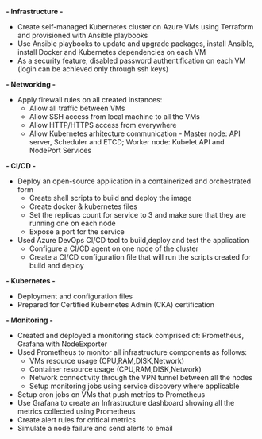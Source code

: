 **- Infrastructure -**

- Create self-managed Kubernetes cluster on Azure VMs using Terraform and provisioned with Ansible playbooks
- Use Ansible playbooks to update and upgrade packages, install Ansible, install Docker and Kubernetes dependencies on each VM
- As a security feature, disabled password authentification on each VM (login can be achieved only through ssh keys)


**- Networking -**

- Apply firewall rules on all created instances:
  - Allow all traffic between VMs
  - Allow SSH access from local machine to all the VMs
  - Allow HTTP/HTTPS access from everywhere
  - Allow Kubernetes arhitecture communication - Master node: API server, Scheduler and ETCD; Worker node: Kubelet API and NodePort Services


**- CI/CD -**

- Deploy an open-source application in a containerized and orchestrated form
  - Create shell scripts to build and deploy the image
  - Create docker & kubernetes files
  - Set the replicas count for service to 3 and make sure that they are running one on each node
  - Expose a port for the service
- Used Azure DevOps CI/CD tool to build,deploy and test the application
  - Configure a CI/CD agent on one node of the cluster
  - Create a CI/CD configuration file that will run the scripts created for build and deploy
    
 
**- Kubernetes -**
- Deployment and configuration files
- Prepared for Certified Kubernetes Admin (CKA) certification

 
 **- Monitoring -**
- Created and deployed a monitoring stack comprised of: Prometheus, Grafana with NodeExporter
- Used Prometheus to monitor all infrastructure components as follows:
   - VMs resource usage (CPU,RAM,DISK,Network)
   - Container resource usage (CPU,RAM,DISK,Network)
   - Network connectivity through the VPN tunnel between all the nodes
   - Setup monitoring jobs using service discovery where applicable
- Setup cron jobs on VMs that push metrics to Prometheus
- Use Grafana to create an Infrastructure dashboard showing all the metrics collected using Prometheus
- Create alert rules for critical metrics
- Simulate a node failure and send alerts to email
